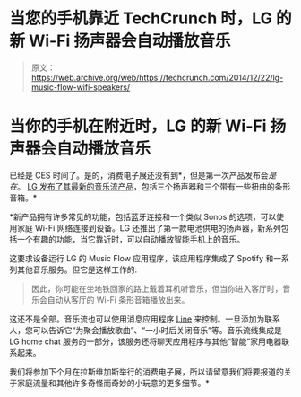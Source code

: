 # 当您的手机靠近 TechCrunch 时，LG 的新 Wi-Fi 扬声器会自动播放音乐

> 原文：<https://web.archive.org/web/https://techcrunch.com/2014/12/22/lg-music-flow-wifi-speakers/>

# 当你的手机在附近时，LG 的新 Wi-Fi 扬声器会自动播放音乐

已经是 CES 时间了。是的，消费电子展还没有到*，但是第一次产品发布会*是在*。 [LG 发布了其最新的音乐流产品](https://web.archive.org/web/20221208040452/http://www.lgnewsroom.com/newsroom/contents/64806)，包括三个扬声器和三个带有一些扭曲的条形音箱。*

 *新产品拥有许多常见的功能，包括蓝牙连接和一个类似 Sonos 的选项，可以使用家庭 Wi-Fi 网络连接到设备。LG 还推出了第一款电池供电的扬声器，新系列包括一个有趣的功能，当它靠近时，可以自动播放智能手机上的音乐。

这要求设备运行 LG 的 Music Flow 应用程序，该应用程序集成了 Spotify 和一系列其他音乐服务。但它是这样工作的:

> 因此，你可能在坐地铁回家的路上戴着耳机听音乐，但当你进入客厅时，音乐会自动从客厅的 Wi-Fi 条形音箱播放出来。

这还不是全部。音乐流也可以使用消息应用程序 [Line](https://web.archive.org/web/20221208040452/http://line.me/) 来控制。一旦添加为联系人，您可以告诉它“为聚会播放歌曲”、“一小时后关闭音乐”等。音乐流线集成是 LG home chat 服务的一部分，该服务还将聊天应用程序与其他“智能”家用电器联系起来。

我们将参加下个月在拉斯维加斯举行的消费电子展，所以请留意我们将要报道的关于家庭流量和其他许多奇怪而奇妙的小玩意的更多细节。*